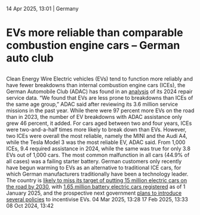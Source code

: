 14 Apr 2025, 13:01
| 
Germany
# EVs more reliable than comparable combustion engine cars – German auto club
## 
Clean Energy Wire
Electric vehicles (EVs) tend to function more reliably and have fewer breakdowns than internal combustion engine cars (ICEs), the German Automobile Club (ADAC) has found in an [analysis](https://presse.adac.de/meldungen/adac-ev/technik/adac-pannenstatistik-2025.html) of its 2024 repair service data. “We found that EVs are less prone to breakdowns than ICEs of the same age group,” ADAC said after reviewing its 3.6 million service missions in the past year. While there were 97 percent more EVs on the road than in 2023, the number of EV breakdowns with ADAC assistance only grew 46 percent, it added. For cars aged between two and four years, ICEs were two-and-a-half times more likely to break down than EVs.
However, two ICEs were overall the most reliable, namely the MINI and the Audi A4, while the Tesla Model 3 was the most reliable EV, ADAC said. From 1,000 ICEs, 9.4 required assistance in 2024, while the same was true for only 3.8 EVs out of 1,000 cars. The most common malfunction in all cars (44.9% of all cases) was a failing starter battery.
German customers only recently have begun warming to EVs as an alternative to traditional ICE cars, for which German manufacturers traditionally have been a technology leader. The country is [likely to miss its target of putting 15 million electric cars on the road by 2030](https://www.cleanenergywire.org/news/germany-far-2030-electric-vehicle-target-registered-fleet-hits-165-million), with [1.65 million battery electric cars registered](https://www.cleanenergywire.org/news/germany-far-2030-electric-vehicle-target-registered-fleet-hits-165-million) as of 1 January 2025, and the prospective next government [plans to introduce several policies](https://www.cleanenergywire.org/factsheets/what-germanys-aspiring-coalition-government-agreement-means-climate-and-energy) to incentivise EVs. 
04 Mar 2025, 13:28
17 Feb 2025, 13:33
08 Oct 2024, 13:42